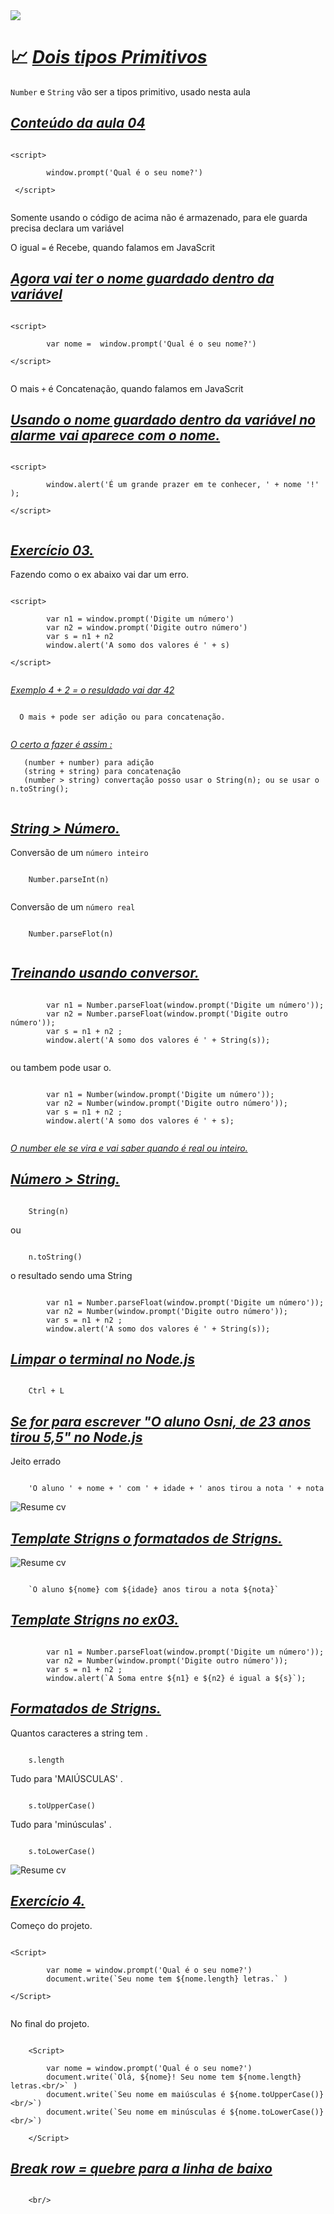 <img src="https://wiki.tino.org/wp-content/uploads/2022/03/word-image-56.png">

# 📈 <a href="https://youtu.be/OJgu_KCCUSY?t=168"><i>Dois tipos Primitivos</i></a><span>

``Number`` e  ``String`` vão ser a tipos primitivo, usado nesta aula 

## <a href="https://github.com/OsniFilipo/Curso-em-Video-JavaScript/tree/main/Aulas/Aula04"><i>Conteúdo da aula 04</i></a><span>

```
  
<script>

        window.prompt('Qual é o seu nome?')

 </script>
  

```

Somente usando o código de acima não é armazenado, para ele guarda precisa declara um variável 

O igual ``=`` é Recebe, quando falamos em JavaScrit

## <a href="https://youtu.be/OJgu_KCCUSY?t=430"><i>Agora vai ter o nome guardado dentro da variável</i></a><span>
        
```
  
<script>

        var nome =  window.prompt('Qual é o seu nome?')

</script>
  
```


O mais ``+`` é Concatenação, quando falamos em JavaScrit

## <a href="https://youtu.be/OJgu_KCCUSY?t=615"><i>Usando o nome guardado dentro da variável no alarme vai aparece com  o nome.</i></a><span>

```
  
<script>

        window.alert('É um grande prazer em te conhecer, ' + nome '!' );

</script>
  
```

## <a href="https://youtu.be/OJgu_KCCUSY?t=725"><i>Exercício 03.</i></a><span>

Fazendo como o ex abaixo vai dar um erro.

```
  
<script>

        var n1 = window.prompt('Digite um número')
        var n2 = window.prompt('Digite outro número')
        var s = n1 + n2 
        window.alert('A somo dos valores é ' + s)

</script>
  
```

<a href="https://youtu.be/OJgu_KCCUSY?t=817"><i>Exemplo 4 + 2 = o resuldado vai dar 42</i></a><span>

```
  
  O mais + pode ser adição ou para concatenação.
  
```

<a href="https://youtu.be/OJgu_KCCUSY?t=906"><i>O certo a fazer é assim :</i></a><span>

```
   (number + number) para adição 
   (string + string) para concatenação
   (number > string) convertação posso usar o String(n); ou se usar o n.toString();
  
```

## <a href="https://youtu.be/OJgu_KCCUSY?t=960"><i>String > Número.</i></a><span>

Conversão de um ``número inteiro``

```
  
    Number.parseInt(n)
  
```

Conversão de um ``número real``

```
  
    Number.parseFlot(n)
  
```

## <a href="https://youtu.be/OJgu_KCCUSY?t=1023"><i>Treinando usando conversor.</i></a><span>

```

        var n1 = Number.parseFloat(window.prompt('Digite um número')); 
        var n2 = Number.parseFloat(window.prompt('Digite outro número')); 
        var s = n1 + n2 ;
        window.alert('A somo dos valores é ' + String(s));
        
```

ou tambem pode usar o.

```

        var n1 = Number(window.prompt('Digite um número')); 
        var n2 = Number(window.prompt('Digite outro número')); 
        var s = n1 + n2 ;
        window.alert('A somo dos valores é ' + s);
        
```

<a href="https://youtu.be/OJgu_KCCUSY?t=1142"><i>O number ele se vira e vai saber quando é real ou inteiro.</i></a><span>

## <a href="https://youtu.be/OJgu_KCCUSY?t=1214"><i>Número > String.</i></a><span>

```

    String(n)

```

ou 

```

    n.toString()

```

o resultado sendo uma String

```

        var n1 = Number.parseFloat(window.prompt('Digite um número'));
        var n2 = Number(window.prompt('Digite outro número'));
        var s = n1 + n2 ;
        window.alert('A somo dos valores é ' + String(s));

```

## <a href="https://youtu.be/OJgu_KCCUSY?t=1414"><i>Limpar o terminal no Node.js</i></a><span>


```

    Ctrl + L 

```

## <a href="https://youtu.be/OJgu_KCCUSY?t=1441"><i>Se for para escrever "O aluno Osni, de 23 anos tirou 5,5" no Node.js</i></a><span>

Jeito errado


```

    'O aluno ' + nome + ' com ' + idade + ' anos tirou a nota ' + nota

```

![Resume cv](/Imagens/06.png)

## <a href="https://youtu.be/OJgu_KCCUSY?t=1488"><i>Template Strigns o formatados de Strigns.</i></a><span>


![Resume cv](/Imagens/07.png)


```

    `O aluno ${nome} com ${idade} anos tirou a nota ${nota}`

```

## <a href="https://youtu.be/OJgu_KCCUSY?t=1597"><i>Template Strigns no ex03.</i></a><span>
  
```

        var n1 = Number.parseFloat(window.prompt('Digite um número'));
        var n2 = Number(window.prompt('Digite outro número'));
        var s = n1 + n2 ;
        window.alert(`A Soma entre ${n1} e ${n2} é igual a ${s}`);

```
  

## <a href="https://youtu.be/OJgu_KCCUSY?t=1673"><i>Formatados de Strigns.</i></a><span>
  
Quantos caracteres a string tem .
  
```

    s.length

```
  
Tudo para 'MAIÚSCULAS' .
  
```

    s.toUpperCase()

```
  
Tudo para 'minúsculas' .
  
```

    s.toLowerCase()

```
  
![Resume cv](/Imagens/08.png)
  
## <a href="https://youtu.be/OJgu_KCCUSY?t=1730"><i>Exercício 4.</i></a><span>

Começo do projeto.
  
```
  
<Script>

        var nome = window.prompt('Qual é o seu nome?')
        document.write(`Seu nome tem ${nome.length} letras.` )

</Script>
  
```

No final do projeto.

```

    <Script>

        var nome = window.prompt('Qual é o seu nome?')
        document.write(`Olá, ${nome}! Seu nome tem ${nome.length} letras.<br/>` )
        document.write(`Seu nome em maiúsculas é ${nome.toUpperCase()}<br/>`)
        document.write(`Seu nome em minúsculas é ${nome.toLowerCase()}<br/>`)

    </Script>

```

## <a href="https://youtu.be/OJgu_KCCUSY?t=1955"><i>Break row = quebre para a linha de baixo</i></a><span>

```
  
    <br/>
  
```
